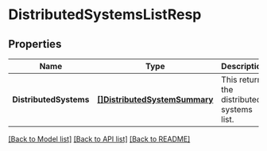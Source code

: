 # DistributedSystemsListResp

## Properties
Name | Type | Description | Notes
------------ | ------------- | ------------- | -------------
**DistributedSystems** | [**[]DistributedSystemSummary**](DistributedSystemSummary.md) | This returns the distributed systems list. | [optional] [default to null]

[[Back to Model list]](../README.md#documentation-for-models) [[Back to API list]](../README.md#documentation-for-api-endpoints) [[Back to README]](../README.md)

